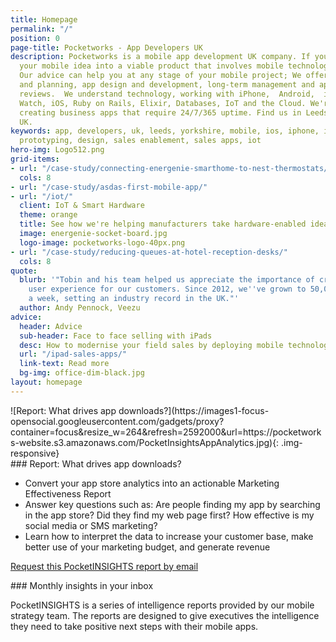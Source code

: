 ```yaml
---
title: Homepage
permalink: "/"
position: 0
page-title: Pocketworks - App Developers UK
description: Pocketworks is a mobile app development UK company. If you need to transform
  your mobile idea into a viable product that involves mobile technology, we can help.
  Our advice can help you at any stage of your mobile project; We offer up-front consultancy
  and planning, app design and development, long-term management and app audit and
  reviews.  We understand technology, working with iPhone,  Android,  iPad, Apple
  Watch, iOS, Ruby on Rails, Elixir, Databases, IoT and the Cloud. We're experts at
  creating business apps that require 24/7/365 uptime. Find us in Leeds City Center,
  UK.
keywords: app, developers, uk, leeds, yorkshire, mobile, ios, iphone, ipad, android,
  prototyping, design, sales enablement, sales apps, iot
hero-img: Logo512.png
grid-items:
- url: "/case-study/connecting-energenie-smarthome-to-nest-thermostats/"
  cols: 8
- url: "/case-study/asdas-first-mobile-app/"
- url: "/iot/"
  client: IoT & Smart Hardware
  theme: orange
  title: See how we're helping manufacturers take hardware-enabled ideas to market
  image: energenie-socket-board.jpg
  logo-image: pocketworks-logo-40px.png
- url: "/case-study/reducing-queues-at-hotel-reception-desks/"
  cols: 8
quote:
  blurb: '"Tobin and his team helped us appreciate the importance of creating a simple
    user experience for our customers. Since 2012, we''ve grown to 50,000 mobile bookings
    a week, setting an industry record in the UK."'
  author: Andy Pennock, Veezu
advice:
  header: Advice
  sub-header: Face to face selling with iPads
  desc: How to modernise your field sales by deploying mobile technology.
  url: "/ipad-sales-apps/"
  link-text: Read more
  bg-img: office-dim-black.jpg
layout: homepage
---
```


<!--more-->



<div class="col-md-3" markdown="1">
![Report: What drives app downloads?](https://images1-focus-opensocial.googleusercontent.com/gadgets/proxy?container=focus&resize_w=264&refresh=2592000&url=https://pocketworks-website.s3.amazonaws.com/PocketInsightsAppAnalytics.jpg){: .img-responsive}
</div>

<div class="col-md-6" markdown="1">
### Report: What drives app downloads?

-  Convert your app store analytics into an actionable Marketing Effectiveness Report
-  Answer key questions such as: Are people finding my app by searching in the app store? Did they find my web page first? How effective is my social media or SMS marketing?
-  Learn how to interpret the data to increase your customer base, make better use of your marketing budget, and generate revenue

[Request this PocketINSIGHTS report by email](mailto:global_email)
</div>

<div class="col-md-3" markdown="1">
### Monthly insights in your inbox

PocketINSIGHTS is a series of intelligence reports provided by our mobile strategy team. The reports are designed to give executives the intelligence they need to take positive next steps with their mobile apps.
</div>
